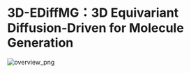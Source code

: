 # 3D-EDiffMG：3D Equivariant Diffusion-Driven for Molecule Generation 

![overview_png](./img/pic1.png)

